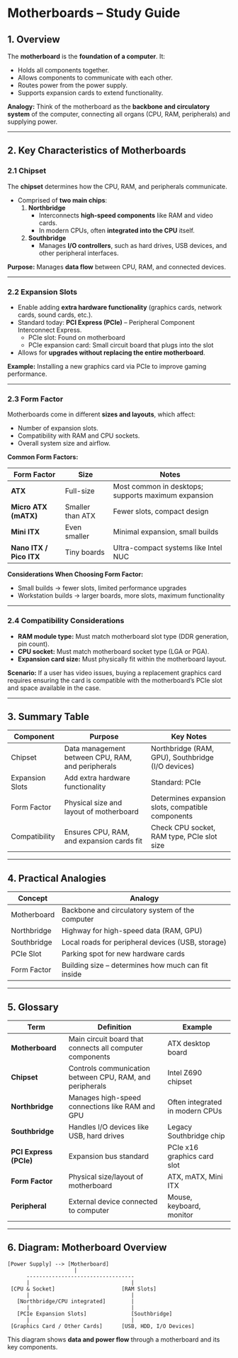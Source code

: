 # Motherboards – Study Guide

## 1. Overview
The **motherboard** is the **foundation of a computer**. It:

- Holds all components together.
- Allows components to communicate with each other.
- Routes power from the power supply.
- Supports expansion cards to extend functionality.

**Analogy:** Think of the motherboard as the **backbone and circulatory system** of the computer, connecting all organs (CPU, RAM, peripherals) and supplying power.

---

## 2. Key Characteristics of Motherboards

### 2.1 Chipset
The **chipset** determines how the CPU, RAM, and peripherals communicate.

- Comprised of **two main chips**:
  1. **Northbridge**
     - Interconnects **high-speed components** like RAM and video cards.
     - In modern CPUs, often **integrated into the CPU** itself.
  2. **Southbridge**
     - Manages **I/O controllers**, such as hard drives, USB devices, and other peripheral interfaces.

**Purpose:** Manages **data flow** between CPU, RAM, and connected devices.

---

### 2.2 Expansion Slots
- Enable adding **extra hardware functionality** (graphics cards, network cards, sound cards, etc.).
- Standard today: **PCI Express (PCIe)** – Peripheral Component Interconnect Express.
  - PCIe slot: Found on motherboard
  - PCIe expansion card: Small circuit board that plugs into the slot
- Allows for **upgrades without replacing the entire motherboard**.

**Example:** Installing a new graphics card via PCIe to improve gaming performance.

---

### 2.3 Form Factor
Motherboards come in different **sizes and layouts**, which affect:

- Number of expansion slots.
- Compatibility with RAM and CPU sockets.
- Overall system size and airflow.

**Common Form Factors:**

| Form Factor | Size | Notes |
|-------------|------|-------|
| **ATX** | Full-size | Most common in desktops; supports maximum expansion |
| **Micro ATX (mATX)** | Smaller than ATX | Fewer slots, compact design |
| **Mini ITX** | Even smaller | Minimal expansion, small builds |
| **Nano ITX / Pico ITX** | Tiny boards | Ultra-compact systems like Intel NUC |

**Considerations When Choosing Form Factor:**

- Small builds → fewer slots, limited performance upgrades
- Workstation builds → larger boards, more slots, maximum functionality

---

### 2.4 Compatibility Considerations
- **RAM module type:** Must match motherboard slot type (DDR generation, pin count).
- **CPU socket:** Must match motherboard socket type (LGA or PGA).
- **Expansion card size:** Must physically fit within the motherboard layout.

**Scenario:** If a user has video issues, buying a replacement graphics card requires ensuring the card is compatible with the motherboard’s PCIe slot and space available in the case.

---

## 3. Summary Table

| Component | Purpose | Key Notes |
|-----------|--------|-----------|
| Chipset | Data management between CPU, RAM, and peripherals | Northbridge (RAM, GPU), Southbridge (I/O devices) |
| Expansion Slots | Add extra hardware functionality | Standard: PCIe |
| Form Factor | Physical size and layout of motherboard | Determines expansion slots, compatible components |
| Compatibility | Ensures CPU, RAM, and expansion cards fit | Check CPU socket, RAM type, PCIe slot size |

---

## 4. Practical Analogies

| Concept | Analogy |
|---------|---------|
| Motherboard | Backbone and circulatory system of the computer |
| Northbridge | Highway for high-speed data (RAM, GPU) |
| Southbridge | Local roads for peripheral devices (USB, storage) |
| PCIe Slot | Parking spot for new hardware cards |
| Form Factor | Building size – determines how much can fit inside |

---

## 5. Glossary

| Term | Definition | Example |
|------|-----------|---------|
| **Motherboard** | Main circuit board that connects all computer components | ATX desktop board |
| **Chipset** | Controls communication between CPU, RAM, and peripherals | Intel Z690 chipset |
| **Northbridge** | Manages high-speed connections like RAM and GPU | Often integrated in modern CPUs |
| **Southbridge** | Handles I/O devices like USB, hard drives | Legacy Southbridge chip |
| **PCI Express (PCIe)** | Expansion bus standard | PCIe x16 graphics card slot |
| **Form Factor** | Physical size/layout of motherboard | ATX, mATX, Mini ITX |
| **Peripheral** | External device connected to computer | Mouse, keyboard, monitor |

---

## 6. Diagram: Motherboard Overview

```
[Power Supply] --> [Motherboard]
                     |
      ----------------------------------
      |                                |
 [CPU & Socket]                     [RAM Slots]
      |                                |
   [Northbridge/CPU integrated]        |
      |                                |
   [PCIe Expansion Slots]              [Southbridge]
      |                                |
 [Graphics Card / Other Cards]      [USB, HDD, I/O Devices]
```

This diagram shows **data and power flow** through a motherboard and its key components.


